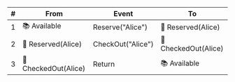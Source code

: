 | # | From | Event | To |
|---|------|-------|----|
| 1 | 📚 Available | Reserve("Alice") | 🔖 Reserved(Alice) |
| 2 | 🔖 Reserved(Alice) | CheckOut("Alice") | 📖 CheckedOut(Alice) |
| 3 | 📖 CheckedOut(Alice) | Return | 📚 Available |
